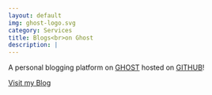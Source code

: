 ```yaml
---
layout: default
img: ghost-logo.svg
category: Services
title: Blogs<br>on Ghost
description: |
---
```

  A personal blogging platform on [GHOST](https://ghost.org/) hosted on [GITHUB](https://github.com)!
  
<a href="https://ramsada.com/blog" class="btn btn-primary btn-lg"><span class="network-name">Visit my Blog</span></a>					
